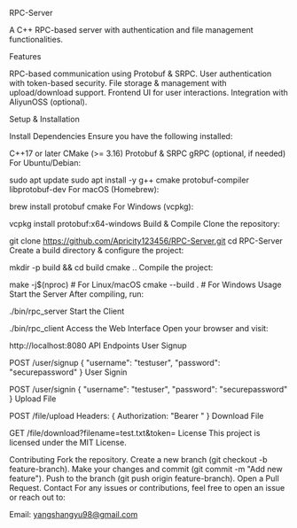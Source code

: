 RPC-Server

A C++ RPC-based server with authentication and file management functionalities.

Features

RPC-based communication using Protobuf & SRPC.
User authentication with token-based security.
File storage & management with upload/download support.
Frontend UI for user interactions.
Integration with AliyunOSS (optional).


Setup & Installation

Install Dependencies
Ensure you have the following installed:

C++17 or later
CMake (>= 3.16)
Protobuf & SRPC
gRPC (optional, if needed)
For Ubuntu/Debian:


sudo apt update
sudo apt install -y g++ cmake protobuf-compiler libprotobuf-dev
For macOS (Homebrew):


brew install protobuf cmake
For Windows (vcpkg):


vcpkg install protobuf:x64-windows
Build & Compile
Clone the repository:


git clone https://github.com/Apricity123456/RPC-Server.git
cd RPC-Server
Create a build directory & configure the project:


mkdir -p build && cd build
cmake ..
Compile the project:


make -j$(nproc)  # For Linux/macOS
cmake --build .  # For Windows
Usage
Start the Server
After compiling, run:

./bin/rpc_server
Start the Client

./bin/rpc_client
Access the Web Interface
Open your browser and visit:


http://localhost:8080
API Endpoints
User Signup

POST /user/signup
{
    "username": "testuser",
    "password": "securepassword"
}
User Signin

POST /user/signin
{
    "username": "testuser",
    "password": "securepassword"
}
Upload File

POST /file/upload
Headers: { Authorization: "Bearer <token>" }
Download File

GET /file/download?filename=test.txt&token=<token>
License
This project is licensed under the MIT License.

Contributing
Fork the repository.
Create a new branch (git checkout -b feature-branch).
Make your changes and commit (git commit -m "Add new feature").
Push to the branch (git push origin feature-branch).
Open a Pull Request.
Contact
For any issues or contributions, feel free to open an issue or reach out to:

Email: yangshangyu98@gmail.com

